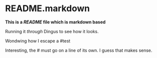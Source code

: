 # README.markdown

**This is a *README* file which is markdown based**

Running it *through* Dingus to see how it looks.

Wondwing how I escape a #test

Interesting, the # must go on a line of its own.  I guess that makes sense.


